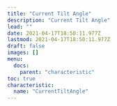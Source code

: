 ```yaml
---
title: "Current Tilt Angle"
description: "Current Tilt Angle"
lead: ""
date: 2021-04-17T18:50:11.977Z
lastmod: 2021-04-17T18:50:11.977Z
draft: false
images: []
menu:
  docs:
    parent: "characteristic"
toc: true
characteristic:
  name: "CurrentTiltAngle"
---
```

